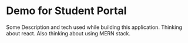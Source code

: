 # Demo for Student Portal 

Some Description and tech used while building this application. Thinking about react.
Also thinking about using MERN stack.
